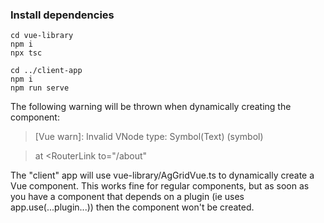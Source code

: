 ### Install dependencies

```
cd vue-library
npm i
npx tsc

cd ../client-app
npm i
npm run serve
```

The following warning will be thrown when dynamically creating the component:

>[Vue warn]: Invalid VNode type: Symbol(Text) (symbol)

> at <RouterLink to="/about" 

 
The "client" app will use vue-library/AgGridVue.ts to dynamically create a Vue component. This works fine for regular components, but as soon
as you have a component that depends on a plugin (ie uses app.use(...plugin...)) then the component won't be created.
